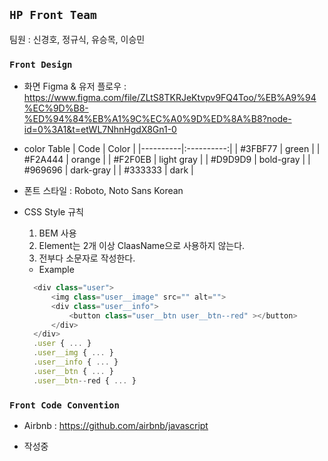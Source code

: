 ## `HP Front Team`

팀원 : 신경호, 정규식, 유승목, 이승민

### `Front Design`

- 화면 Figma & 유저 플로우 : https://www.figma.com/file/ZLtS8TKRJeKtvpv9FQ4Too/%EB%A9%94%EC%9D%B8-%ED%94%84%EB%A1%9C%EC%A0%9D%ED%8A%B8?node-id=0%3A1&t=etWL7NhnHgdX8Gn1-0

- color Table
  | Code | Color |
  |----------|:----------:|
  | #3FBF77 | green |
  | #F2A444 | orange |
  | #F2F0EB | light gray |
  | #D9D9D9 | bold-gray |
  | #969696 | dark-gray |
  | #333333 | dark |

- 폰트 스타일 : Roboto, Noto Sans Korean

- CSS Style 규칙</br>
  1. BEM 사용
  2. Element는 2개 이상 ClaasName으로 사용하지 않는다.
  3. 전부다 소문자로 작성한다.<br/>
  - Example
  ```javascript
    <div class="user">
        <img class="user__image" src="" alt="">
        <div class="user__info">
            <button class="user__btn user__btn--red" ></button>
        </div>
    </div>
    .user { ... }
    .user__img { ... }
    .user__info { ... }
    .user__btn { ... }
    .user__btn--red { ... }
  ```

### `Front Code Convention`

- Airbnb : https://github.com/airbnb/javascript

- 작성중
